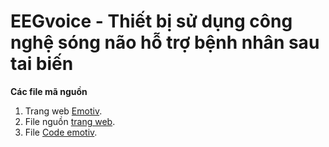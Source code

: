 # EEGvoice - Thiết bị sử dụng công nghệ sóng não hỗ trợ bệnh nhân sau tai biến
**Các file mã nguồn**

 1. Trang web [Emotiv](https://www.emotiv.com/developer/?fbclid=IwAR3ZmkdddeBwG24f-bRkroJ9bWYgNzwYRMOtJ3Q78umX1qljFhr72YBm-OQ).
 2. File nguồn [trang web](http://www.mediafire.com/file/ucx267cbxhl8k8x/new_source.rar/file).
 3. File [Code emotiv](https://drive.google.com/file/d/13UxagcTYch5tGPUnY-HSwEx8PLEBz72B/view?usp=sharing).
